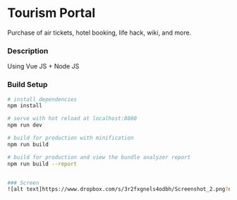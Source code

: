 # Tourism Portal
Purchase of air tickets, hotel booking, life hack, wiki, and more.

### Description

Using Vue JS + Node JS



### Build Setup

``` bash
# install dependencies
npm install

# serve with hot reload at localhost:8080
npm run dev

# build for production with minification
npm run build

# build for production and view the bundle analyzer report
npm run build --report


### Screen
![alt text]https://www.dropbox.com/s/3r2fxgnels4odbh/Screenshot_2.png?dl=0